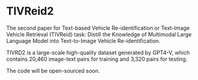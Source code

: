 # TIVReid2
The second paper for Text-based Vehicle Re-identification or Text-Image Vehicle Retrieval (TIVReid) task:
Distill the Knowledge of Multimodal Large Language Model into Text-to-Image Vehicle Re-identification.

TIVRD2 is a large-scale high-quality dataset generated by GPT4-V, which contains 20,460 image-text pairs for training and 3,320 pairs for testing.

The code will be open-sourced soon.

